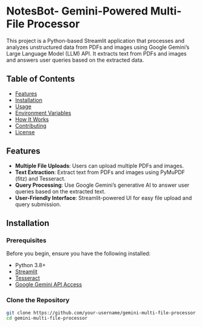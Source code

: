 # NotesBot- Gemini-Powered Multi-File Processor

This project is a Python-based Streamlit application that processes and analyzes unstructured data from PDFs and images using Google Gemini’s Large Language Model (LLM) API. It extracts text from PDFs and images and answers user queries based on the extracted data.

## Table of Contents

- [Features](#features)
- [Installation](#installation)
- [Usage](#usage)
- [Environment Variables](#environment-variables)
- [How It Works](#how-it-works)
- [Contributing](#contributing)
- [License](#license)

## Features

- **Multiple File Uploads**: Users can upload multiple PDFs and images.
- **Text Extraction**: Extract text from PDFs and images using PyMuPDF (fitz) and Tesseract.
- **Query Processing**: Use Google Gemini’s generative AI to answer user queries based on the extracted text.
- **User-Friendly Interface**: Streamlit-powered UI for easy file upload and query submission.

## Installation

### Prerequisites

Before you begin, ensure you have the following installed:

- Python 3.8+
- [Streamlit](https://streamlit.io/)
- [Tesseract](https://github.com/tesseract-ocr/tesseract)
- [Google Gemini API Access](https://ai.google/tools/gemini/)

### Clone the Repository

```bash
git clone https://github.com/your-username/gemini-multi-file-processor.git
cd gemini-multi-file-processor
